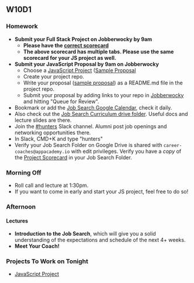 ## W10D1
### Homework
* **Submit your Full Stack Project on Jobberwocky by 9am**
    * **Please have the [correct scorecard][project-scorecard]**
    * **The above scorecard has multiple tabs. Please use the same scorecard for your JS project as well.**
* **Submit your JavaScript Proposal by 9am on Jobberwocky**
  * Choose a [JavaScript Project][js-project] ([Sample Proposal](https://github.com/appacademy/sf-job-search-curriculum/blob/master/projects/js-project/js-sample-proposal1.md)
  * Create your project repo.
  * Write your proposal ([sample proposal][js-sample-proposal]) as a README.md file in the project repo.
  * Submit your proposal by adding links to your repo in [Jobberwocky][Jobberwocky] and hitting "Queue for Review".
* Bookmark or add the [Job Search Google Calendar][calendar], check it daily.
* Also check out the [Job Search Curriculum drive folder][job-search-curriculum-drive-folder].  Useful docs and lecture slides are there.
* Join the [#hunters][hunters-channel] Slack channel. Alumni post job openings and networking opportunities there.
 * In Slack, CMD+K and type "hunters"
* Verify your Job Search Folder on Google Drive is shared with `career-coaches@appacademy.io` with edit privileges. Verify you have a *copy* of the [Project Scorecard][project-scorecard] in your Job Search Folder.

### Morning Off
* Roll call and lecture at 1:30pm.
* If you want to come in early and start your JS project, feel free to do so!

### Afternoon
#### Lectures
* **Introduction to the Job Search**, which will give you a solid understanding of the expectations and schedule of the next 4+ weeks.
* **Meet Your Coach!**



### Projects To Work on Tonight
* [JavaScript Project][js-project]


<!-- LINKS -->
<!-- Job Search Projects -->
[js-project]: https://docs.google.com/presentation/d/1Tx5FiNujBGygj2QWQun-OJSTpD549p-D5YHysWFGMno/edit#slide=id.g11cb08b625_0_0
[js-sample-proposal]: ../projects/js-project/js-sample-proposal.md

<!-- Internal Resources -->
[Jobberwocky]: http://progress.appacademy.io/jobberwocky
[calendar]: https://calendar.google.com/calendar/embed?src=appacademy.io_r61pl5c3vl1vatl28hquvhtf4o%40group.calendar.google.com&ctz=America/Los_Angeles
[job-search-curriculum-drive-folder]: https://drive.google.com/folderview?id=0B3noREts_wUyNnhZMTZPMjJhU2M&usp=sharing
[hunters-channel]: https://app-academy.slack.com/messages/hunters
[project-scorecard]: https://docs.google.com/a/appacademy.io/spreadsheets/d/1MY1K-_kXYrS-7K_XFYkJs-U8kL-mDnYY3lQIw-IgIm0/edit?usp=sharing
[project-scorecard]: https://docs.google.com/spreadsheets/d/1MY1K-_kXYrS-7K_XFYkJs-U8kL-mDnYY3lQIw-IgIm0/edit#gid=0
